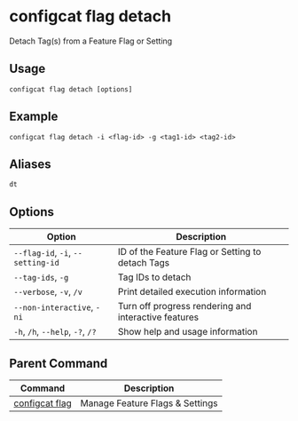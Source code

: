 # configcat flag detach
Detach Tag(s) from a Feature Flag or Setting
## Usage
```
configcat flag detach [options]
```
## Example
```
configcat flag detach -i <flag-id> -g <tag1-id> <tag2-id>
```
## Aliases
`dt`
## Options
| Option | Description |
| ------ | ----------- |
| `--flag-id`, `-i`, `--setting-id` | ID of the Feature Flag or Setting to detach Tags |
| `--tag-ids`, `-g` | Tag IDs to detach |
| `--verbose`, `-v`, `/v` | Print detailed execution information |
| `--non-interactive`, `-ni` | Turn off progress rendering and interactive features |
| `-h`, `/h`, `--help`, `-?`, `/?` | Show help and usage information |
## Parent Command
| Command | Description |
| ------ | ----------- |
| [configcat flag](configcat-flag.md) | Manage Feature Flags & Settings |
